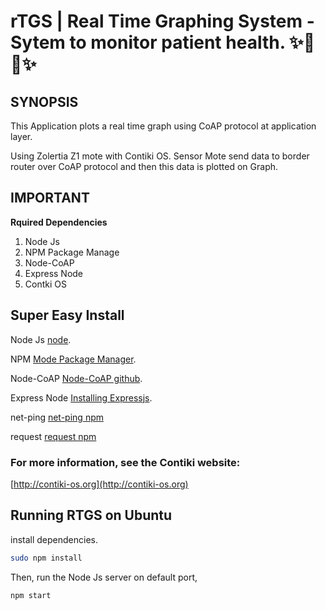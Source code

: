 rTGS | Real Time Graphing System -Sytem to monitor patient health. :sparkles::turtle::rocket::sparkles:
==============================
## SYNOPSIS

This Application plots a real time graph using CoAP protocol at application layer.

Using Zolertia Z1 mote with Contiki OS. 
Sensor Mote send data to border router over CoAP protocol and then this data is plotted on Graph.

## IMPORTANT

**Rquired Dependencies**

1. Node Js
2. NPM Package Manage
3. Node-CoAP
4. Express Node
5. Contki OS

## Super Easy Install

Node Js [node](https://github.com/nodejs/node).

NPM [Mode Package Manager](https://www.npmjs.com/package/github).

Node-CoAP [Node-CoAP github](https://github.com/mcollina/node-coap).

Express Node [Installing Expressjs](http://expressjs.com/en/starter/installing.html).

net-ping [net-ping npm](https://www.npmjs.com/package/net-ping)

request [request npm](https://www.npmjs.com/package/request)

### For more information, see the Contiki website:

[http://contiki-os.org](http://contiki-os.org)


## Running RTGS on Ubuntu

install dependencies.

```sh
sudo npm install
```
Then, run the Node Js server on default port,

```sh
npm start
```
